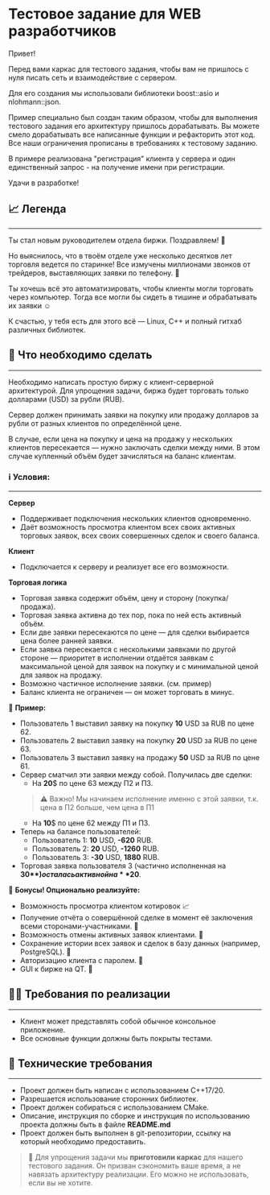 # Тестовое задание для WEB разработчиков

Привет! 

Перед вами каркас для тестового задания, чтобы вам не пришлось с нуля писать сеть и взаимодействие с сервером. 

Для его создания мы использовали библиотеки boost::asio и nlohmann::json.

Пример специально был создан таким образом, чтобы для выполнения тестового задания его архитектуру пришлось дорабатывать.
Вы можете смело дорабатывать все написанные функции и рефакторить этот код. 
Все наши ограничения прописаны в требованиях к тестовому заданию.

В примере реализована "регистрация" клиента у сервера и один единственный запрос - на получение имени при регистрации.

Удачи в разработке!

## 📈 Легенда
---

Ты стал новым руководителем отдела биржи. Поздравляем! 🎉

Но выяснилось, что в твоём отделе уже несколько десятков лет торговля ведется по старинке! Все измучены миллионами звонков от трейдеров, выставляющих заявки по телефону. 🤳

Ты хочешь всё это автоматизировать, чтобы клиенты могли торговать через компьютер. Тогда все могли бы сидеть в тишине и обрабатывать их заявки ☺️

К счастью, у тебя есть для этого всё — Linux, C++ и полный гитхаб различных библиотек. 

## 🔮 Что необходимо сделать
---

Необходимо написать простую биржу с клиент-серверной архитектурой. Для упрощения задачи, биржа будет торговать только долларами (USD) за рубли (RUB).

Сервер должен принимать заявки на покупку или продажу долларов за рубли от разных клиентов по определённой цене. 

В случае, если цена на покупку и цена на продажу у нескольких клиентов пересекается — нужно заключать сделки между ними. В этом случае купленный объём будет зачисляться на баланс клиентам.

### ℹ️ Условия:
---

**Сервер**

- Поддерживает подключения нескольких клиентов одновременно.
- Даёт возможность просмотра клиентом всех своих активных торговых заявок, всех своих совершенных сделок и своего баланса.

**Клиент**

- Подключается к серверу и реализует все его возможности.

**Торговая логика**

- Торговая заявка содержит объём, цену и сторону (покупка/продажа).
- Торговая заявка активна до тех пор, пока по ней есть активный объём.
- Если две заявки пересекаются по цене — для сделки выбирается цена более ранней заявки.
- Если заявка пересекается с несколькими заявками по другой стороне — приоритет в исполнении отдаётся заявкам с максимальной ценой для заявок на покупку и с минимальной ценой для заявок на продажу.
- Возможно частичное исполнение заявки. (см. пример)
- Баланс клиента не ограничен — он может торговать в минус.

📝 **Пример:**

- Пользователь 1 выставил заявку на покупку **10** USD за RUB по цене 62.
- Пользователь 2 выставил заявку на покупку **20** USD за RUB по цене 63.
- Пользователь 3 выставил заявку на продажу **50** USD за RUB по цене 61.
- Сервер сматчил эти заявки между собой. Получилась две сделки:
    - На **20**$ по цене 63 между П2 и П3.
    > ⚠️ Важно! Мы начинаем исполнение именно с этой заявки, т.к. цена в П2 больше, чем цена в П1
    - На **10**$ по цене 62 между П1 и П3.
- Теперь на балансе пользователей:
    - Пользователь 1: **10** USD, **-620** RUB.
    - Пользователь 2: **20** USD, **-1260** RUB.
    - Пользователь 3: **-30** USD, **1880** RUB.
- Торговая заявка пользователя 3 (частично исполненная на **30$**) осталась активной на **20$**.

🎈 **Бонусы! Опционально реализуйте:**

- Возможность просмотра клиентом котировок 📈
- Получение отчёта о совершённой сделке в момент её заключения всеми сторонами-участниками. 🤼
- Возможность отмены активных заявок клиентами. 🚫
- Сохранение истории всех заявок и сделок в базу данных (например, PostgreSQL). 💽
- Авторизацию клиента с паролем. 🔑
- GUI к бирже на QT. 🤯

## 🧑‍💻 Требования по реализации
---
- Клиент может представлять собой обычное консольное приложение.
- Все основные функции должны быть покрыты тестами.

## 🔨 Технические требования
---

- Проект должен быть написан с использованием C++17/20.
- Разрешается использование сторонних библиотек.
- Проект должен собираться с использованием CMake.
- Описание, инструкция по сборке и инструкция по использованию проекта должны быть в файле **README.md**
- Проект должен быть выполнен в git-репозитории, ссылку на который необходимо предоставить.


> 🤝 Для упрощения задачи мы **приготовили каркас** для нашего тестового задания.
> Он призван сэкономить ваше время, а не навязать архитектуру реализации. 
> Его можно не использовать, если вы не хотите.
